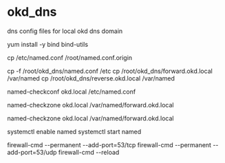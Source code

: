 # okd_dns
dns config files for local okd dns domain


yum install -y bind bind-utils

cp /etc/named.conf /root/named.conf.origin

cp -f /root/okd_dns/named.conf /etc
cp /root/okd_dns/forward.okd.local /var/named
cp /root/okd_dns/reverse.okd.local /var/named

named-checkconf okd.local /etc/named.conf

named-checkzone okd.local /var/named/forward.okd.local

named-checkzone okd.local /var/named/forward.okd.local

systemctl enable named
systemctl start named

firewall-cmd --permanent --add-port=53/tcp
firewall-cmd --permanent --add-port=53/udp
firewall-cmd --reload

